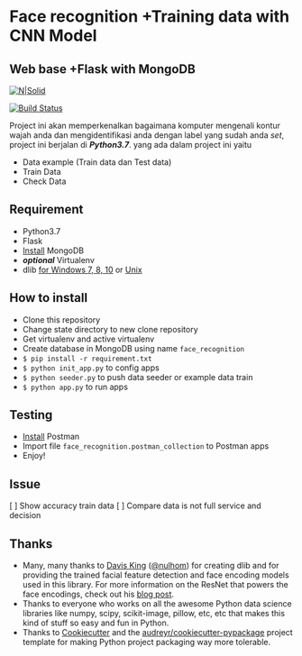# Face recognition +Training data with CNN Model
## Web base +Flask with MongoDB

[![N|Solid](https://cldup.com/dTxpPi9lDf.thumb.png)](https://nodesource.com/products/nsolid)

[![Build Status](https://travis-ci.org/joemccann/dillinger.svg?branch=master)](https://travis-ci.org/joemccann/dillinger)

Project ini akan memperkenalkan bagaimana komputer mengenali kontur wajah anda dan mengidentifikasi anda dengan label yang sudah anda _set_, project ini berjalan di ***Python3.7***. yang ada dalam project ini yaitu
  - Data example (Train data dan Test data)
  - Train Data
  - Check Data

## Requirement
  - Python3.7
  - Flask
  - [Install](https://www.mongodb.com/) MongoDB
  - ***optional*** Virtualenv
  - dlib [for Windows 7, 8, 10](https://www.learnopencv.com/install-dlib-on-windows/) or [Unix](https://gist.github.com/ageitgey/629d75c1baac34dfa5ca2a1928a7aeaf)

## How to install
- Clone this repository
- Change state directory to new clone repository
- Get virtualenv and active virtualenv
- Create database in MongoDB using name ```face_recognition```
- ```$ pip install -r requirement.txt```
- ```$ python init_app.py``` to config apps
- ```$ python seeder.py``` to push data seeder or example data train
- ```$ python app.py``` to run apps

## Testing
- [Install](https://www.postman.com/) Postman
- Import file ```face_recognition.postman_collection``` to Postman apps
- Enjoy!

## Issue
[ ] Show accuracy train data
[ ] Compare data is not full service and decision

## Thanks
* Many, many thanks to [Davis King](https://github.com/davisking) ([@nulhom](https://twitter.com/nulhom)) for creating dlib and for providing the trained facial feature detection and face encoding models used in this library. For more information on the ResNet that powers the face encodings, check out his [blog post](http://blog.dlib.net/2017/02/high-quality-face-recognition-with-deep.html).
* Thanks to everyone who works on all the awesome Python data science libraries like numpy, scipy, scikit-image, pillow, etc, etc that makes this kind of stuff so easy and fun in Python.
* Thanks to [Cookiecutter](https://github.com/audreyr/cookiecutter) and the [audreyr/cookiecutter-pypackage](https://github.com/audreyr/cookiecutter-pypackage) project template for making Python project packaging way more tolerable.